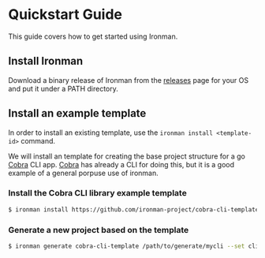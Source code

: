 # Quickstart Guide

This guide covers how to get started using Ironman.

## Install Ironman

Download a binary release of Ironman from the [releases](https://github.com/ironman-project/ironman/releases) page for your OS and put it under a PATH directory.

## Install an example template

In order to install an existing template, use the ```ironman install <template-id>``` command.

We will install an template for creating the base project structure for a go [Cobra](https://github.com/spf13/cobra) CLI app. [Cobra](https://github.com/spf13/cobra) has already a CLI for doing this, but it is a good example of a general porpuse use of ironman.

### Install the Cobra CLI library example template

```bash
$ ironman install https://github.com/ironman-project/cobra-cli-template.git
```

### Generate a new project based on the template

```bash
$ ironman generate cobra-cli-template /path/to/generate/mycli --set cliName=mycli,projectName="My CLI",projectDescription="This is an example generated cobra cli project"
```

